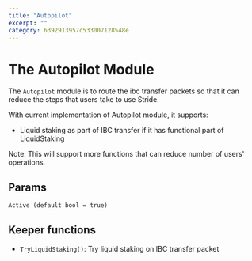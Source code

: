```yaml
---
title: "Autopilot"
excerpt: ""
category: 6392913957c533007128548e
---
```


# The Autopilot Module

The `Autopilot` module is to route the ibc transfer packets so that it can reduce the steps that users take to use Stride.

With current implementation of Autopilot module, it supports:

- Liquid staking as part of IBC transfer if it has functional part of LiquidStaking

Note: This will support more functions that can reduce number of users' operations.

## Params

```
Active (default bool = true)
```

## Keeper functions

- `TryLiquidStaking()`: Try liquid staking on IBC transfer packet
